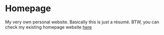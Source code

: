 # Homepage
My very own personal website. Basically this is just a résumé.
BTW, you can check my existing homepage website [here](https://bogdan.kyiv.ua)
